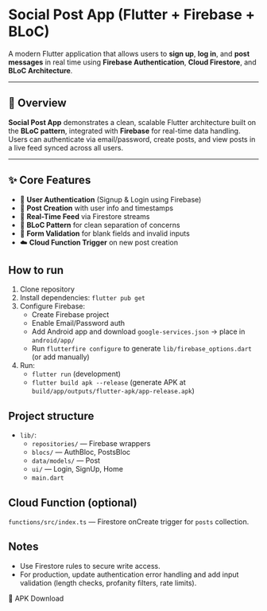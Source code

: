 # Social Post App (Flutter + Firebase + BLoC)

A modern Flutter application that allows users to **sign up**, **log in**, and **post messages** in real time using **Firebase Authentication**, **Cloud Firestore**, and **BLoC Architecture**.

---

## 🧠 Overview

**Social Post App** demonstrates a clean, scalable Flutter architecture built on the **BLoC pattern**, integrated with **Firebase** for real-time data handling.  
Users can authenticate via email/password, create posts, and view posts in a live feed synced across all users.

---

## ✨ Core Features

- 🔐 **User Authentication** (Signup & Login using Firebase)
- 💬 **Post Creation** with user info and timestamps
- 🔄 **Real-Time Feed** via Firestore streams
- 🧠 **BLoC Pattern** for clean separation of concerns
- 🚫 **Form Validation** for blank fields and invalid inputs
- ☁️ **Cloud Function Trigger** on new post creation


## How to run
1. Clone repository
2. Install dependencies: `flutter pub get`
3. Configure Firebase:
    - Create Firebase project
    - Enable Email/Password auth
    - Add Android app and download `google-services.json` -> place in `android/app/`
    - Run `flutterfire configure` to generate `lib/firebase_options.dart` (or add manually)
4. Run:
    - `flutter run` (development)
    - `flutter build apk --release` (generate APK at `build/app/outputs/flutter-apk/app-release.apk`)

## Project structure
- `lib/`:
    - `repositories/` — Firebase wrappers
    - `blocs/` — AuthBloc, PostsBloc
    - `data/models/` — Post
    - `ui/` — Login, SignUp, Home
    - `main.dart`

## Cloud Function (optional)
`functions/src/index.ts` — Firestore onCreate trigger for `posts` collection.

## Notes
- Use Firestore rules to secure write access.
- For production, update authentication error handling and add input validation (length checks, profanity filters, rate limits).

📱 APK Download
